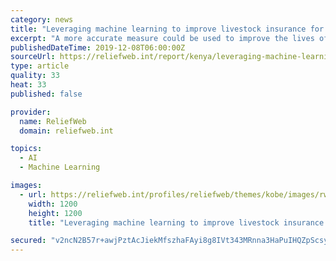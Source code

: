 ```yaml
---
category: news
title: "Leveraging machine learning to improve livestock insurance for pastoralist families"
excerpt: "A more accurate measure could be used to improve the lives of pastoralist families around the world. “We use satellite images for our index insurance already and deep learning is a type of machine learning that is really good at understanding images,” said Hobbs. Pastoralist families are highly vulnerable to drought and other weather ..."
publishedDateTime: 2019-12-08T06:00:00Z
sourceUrl: https://reliefweb.int/report/kenya/leveraging-machine-learning-improve-livestock-insurance-pastoralist-families
type: article
quality: 33
heat: 33
published: false

provider:
  name: ReliefWeb
  domain: reliefweb.int

topics:
  - AI
  - Machine Learning

images:
  - url: https://reliefweb.int/profiles/reliefweb/themes/kobe/images/rw-logo-social-media.png
    width: 1200
    height: 1200
    title: "Leveraging machine learning to improve livestock insurance for pastoralist families"

secured: "v2ncN2B57r+awjPztAcJiekMfszhaFAyi8g8IVt343MRnna3HaPuIHQZpScsy/3am2aYWIKS5rT48bXxuMLBdE6symxvBened5HnIcIevEE3kPpl7XcUqesR/Qnlylkz9zBZuCtN4k846DuvCfwI9Vwr5Gq4OEfNVOYhgPn0QoDUIrLDk05+EMICzry3/oGAq5oZROCe+/WoTgcWlEsLX4Lv86DG03YzNlJKGP/f8g/a80v2oGzCR6p2fHeablhGZC9m7zgziZoQgwuQ6cU5SA==;oVRXoqdr8wuR7d5XzZZ3wA=="
---
```


